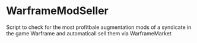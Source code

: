 # WarframeModSeller
Script to check for the most profitbale augmentation mods of a syndicate in the game Warframe and automaticall sell them via WarframeMarket

<work in progress>
